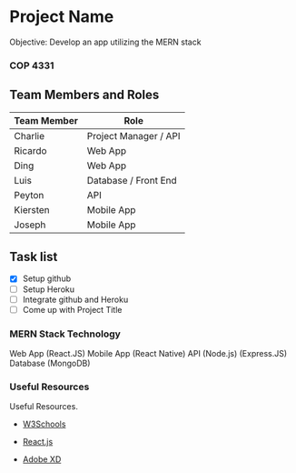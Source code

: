 # Project Name
Objective: Develop an app utilizing the MERN stack

### COP 4331

## Team Members and Roles
| Team Member  | Role |
| ------------- | ------------- |
| Charlie  | Project Manager / API |
| Ricardo  | Web App  |
| Ding  | Web App  |
| Luis  | Database / Front End  |
| Peyton  | API  |
| Kiersten  | Mobile App  |
| Joseph  | Mobile App  |

## Task list

- [X] Setup github
- [ ] Setup Heroku
- [ ] Integrate github and Heroku
- [ ] Come up with Project Title

### MERN Stack Technology
Web App (React.JS)
Mobile App (React Native)
API (Node.js) (Express.JS)
Database (MongoDB)

### Useful Resources

Useful Resources.
- [W3Schools](https://www.w3schools.com/)

- [React.js](https://reactjs.org/tutorial/tutorial.html)

- [Adobe XD](https://www.adobe.com/products/xd/learn/get-started.html)
